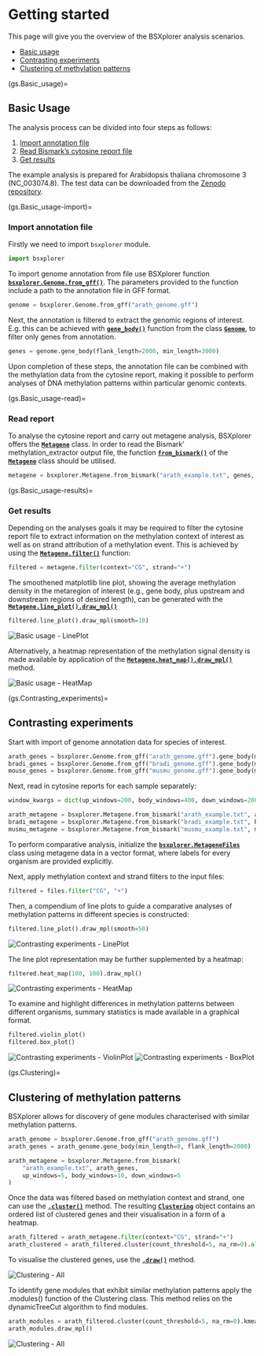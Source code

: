 # Getting started

This page will give you the overview of the BSXplorer analysis scenarios.

- [Basic usage](gs.Basic_usage)
- [Contrasting experiments](gs.Contrasting_experiments)
- [Clustering of methylation patterns](gs.Clustering)

(gs.Basic_usage)=
## Basic Usage

The analysis process can be divided into four steps as follows:

1. [Import annotation file](gs.Basic_usage-import)
2. [Read Bismark’s cytosine report file](gs.Basic_usage-read)
3. [Get results](gs.Basic_usage-results)

The example analysis is prepared for Arabidopsis thaliana chromosome 3 (NC_003074.8).
The test data can be downloaded from the [Zenodo repository](https://zenodo.org/records/10137416).

(gs.Basic_usage-import)=
### Import annotation file
Firstly we need to import `bsxplorer` module.

```python
import bsxplorer
```

To import genome annotation from file use BSXplorer function [**`bsxplorer.Genome.from_gff()`**](bsxplorer.Genome.from_gff). 
The parameters provided to the function include a path to the annotation file in GFF format.

```python
genome = bsxplorer.Genome.from_gff("arath_genome.gff")
```

Next, the annotation is filtered to extract the genomic regions of interest. 
E.g. this can be achieved with [**`gene_body()`**](bsxplorer.Genome.gene_body) function from the 
class [**`Genome`**](bsxplorer.Genome), to filter only genes from annotation.

```python
genes = genome.gene_body(flank_length=2000, min_length=3000)
```

Upon completion of these steps, the annotation file can be combined with 
the methylation data from the cytosine report, making it 
possible to perform analyses of DNA methylation patterns within particular genomic contexts.

(gs.Basic_usage-read)=
### Read report

To analyse the cytosine report and carry out metagene analysis, BSXplorer offers the [**`Metagene`**](bsxplorer.Metagene) class. 
In order to read the Bismark’ methylation_extractor output file, the function [**`from_bismark()`**](bsxplorer.Metagene.from_bismark) of the 
[**`Metagene`**](bsxplorer.Metagene) class should be utilised. 

```python
metagene = bsxplorer.Metagene.from_bismark("arath_example.txt", genes, up_windows=100, body_windows=200, down_windows=100)
```

(gs.Basic_usage-results)=
### Get results

Depending on the analyses goals it may be required 
to filter the cytosine report file to extract information on the methylation context of interest 
as well as on strand attribution of a methylation event. 
This is achieved by using the [**`Metagene.filter()`**](bsxplorer.Metagene.filter) function:

```python
filtered = metagene.filter(context="CG", strand="+")
```

The smoothened matplotlib line plot, showing the average methylation density in the metaregion of interest 
(e.g., gene body, plus upstream and downstream regions of desired length), 
can be generated with the [**`Metagene.line_plot().draw_mpl()`**](bsxplorer.LinePlot.draw_mpl)

```python
filtered.line_plot().draw_mpl(smooth=10)
```

![Basic usage - LinePlot](../images/gettingstarted/basic_usage_lp.png)

Alternatively, a heatmap representation of the methylation signal density is made available by application of the 
[**`Metagene.heat_map().draw_mpl()`**](bsxplorer.HeatMap.draw_mpl) method.

![Basic usage - HeatMap](../images/gettingstarted/basic_usage_hm.png)


(gs.Contrasting_experiments)=
## Contrasting experiments

Start with import of genome annotation data for species of interest.

```python
arath_genes = bsxplorer.Genome.from_gff("arath_genome.gff").gene_body(min_length=0)
bradi_genes = bsxplorer.Genome.from_gff("bradi_genome.gff").gene_body(min_length=0)
mouse_genes = bsxplorer.Genome.from_gff("musmu_genome.gff").gene_body(min_length=0)
```

Next, read in cytosine reports for each sample separately:

```python
window_kwargs = dict(up_windows=200, body_windows=400, down_windows=200)

arath_metagene = bsxplorer.Metagene.from_bismark("arath_example.txt", arath_genes, **window_kwargs)
bradi_metagene = bsxplorer.Metagene.from_bismark("bradi_example.txt", bradi_genes, **window_kwargs)
musmu_metagene = bsxplorer.Metagene.from_bismark("musmu_example.txt", mouse_genes, **window_kwargs)
```

To perform comparative analysis, initialize the [**`bsxplorer.MetageneFiles`**](bsxplorer.MetageneFiles) 
class using metagene data in a vector format, where labels for every organism are provided explicitly.

Next, apply methylation context and strand filters to the input files:

```python
filtered = files.filter("CG", "+")
```

Then, a compendium of line plots to guide a comparative analyses of methylation patterns in 
different species is constructed:

```python
filtered.line_plot().draw_mpl(smooth=50)
```

![Contrasting experiments - LinePlot](../images/gettingstarted/contrasting_lp.png)

The line plot representation may be further supplemented by a heatmap: 

```python
filtered.heat_map(100, 100).draw_mpl()
```

![Contrasting experiments - HeatMap](../images/gettingstarted/contrasting_hm.png)

To examine and highlight differences in methylation patterns between different organisms, summary statistics is made available in a graphical format.

```python
filtered.violin_plot()
filtered.box_plot()
```

![Contrasting experiments - ViolinPlot](../images/gettingstarted/contrasting_vp.png)
![Contrasting experiments - BoxPlot](../images/gettingstarted/contrasting_bp.png)


(gs.Clustering)=
## Clustering of methylation patterns

BSXplorer allows for discovery of gene modules characterised with similar methylation patterns. 

```python
arath_genome = bsxplorer.Genome.from_gff("arath_genome.gff")
arath_genes = arath_genome.gene_body(min_length=0, flank_length=2000)

arath_metagene = bsxplorer.Metagene.from_bismark(
    "arath_example.txt", arath_genes,
    up_windows=5, body_windows=10, down_windows=5
)
```

Once the data was filtered based on methylation context and strand, one can use the [**`.cluster()`**](bsxplorer.Metagene.cluster) method. 
The resulting [**`Clustering`**](bsxplorer.ClusterSingle) object 
contains an ordered list of clustered genes and their visualisation in a form of a heatmap.

```python
arath_filtered = arath_metagene.filter(context="CG", strand="+")
arath_clustered = arath_filtered.cluster(count_threshold=5, na_rm=0).all()
```

To visualise the clustered genes, use the [**`.draw()`**](bsxplorer.ClusterSingle.draw_mpl) method.

![Clustering - All](../images/gettingstarted/clustering_all.png)

To identify gene modules that exhibit similar methylation patterns apply the .modules() function of the Clustering class. This method relies on the dynamicTreeCut algorithm to find modules.

```python
arath_modules = arath_filtered.cluster(count_threshold=5, na_rm=0).kmeans(n_clusters=5)
arath_modules.draw_mpl()
```

![Clustering - All](../images/gettingstarted/clustering_modules.png)
